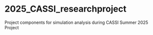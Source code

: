 # 2025_CASSI_researchproject
Project components for simulation analysis during CASSI Summer 2025 Project
